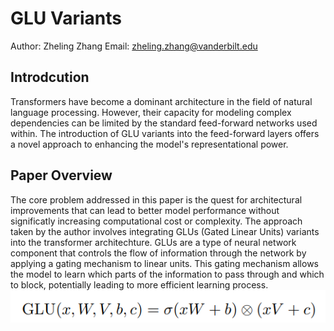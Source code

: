 # GLU Variants
Author: Zheling Zhang
Email: zheling.zhang@vanderbilt.edu

## Introdcution
Transformers have become a dominant architecture in the field of natural language processing. However, their capacity for modeling complex dependencies can be limited by the standard feed-forward networks used within. The introduction of GLU variants into the feed-forward layers offers a novel approach to enhancing the model's representational power.

## Paper Overview
The core problem addressed in this paper is the quest for architectural improvements that can lead to better model performance without significatly increasing computational cost or complexity. The approach taken by the author involves integrating GLUs (Gated Linear Units) variants into the transformer architechture. GLUs are a type of neural network component that controls the flow of information through the network by applying a gating mechanism to linear units. This gating mechanism allows the model to learn which parts of the information to pass through and which to block, potentially leading to more efficient learning process.
![Alt Text](image-1.png)


